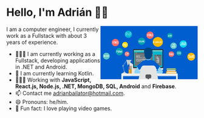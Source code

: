 # Hello, I'm Adrián 👋🏽

<img width=256 align="right" src="https://github.com/AdrianBailador/AdrianBailador/blob/master/programando.png" />

I am a computer engineer, I currently work as a Fullstack with about 3 years of experience.

- 👨🏽‍🏫 I am currently working as a Fullstack, developing applications in .NET and Android.
- 🌱 I am currently learning Kotlin.
- 👨🏽‍💻 Working with **JavaScript, React.js, Node.js, .NET, MongoDB, SQL, Android** and **Firebase**.
- 📫 Contact me adrianbailator@hotmail.com.
- 😄 Pronouns: he/him.
- 🧱 Fun fact: I love playing video games.


